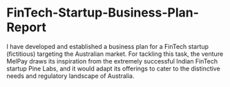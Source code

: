 # FinTech-Startup-Business-Plan-Report

I have 
developed and established a business plan for a FinTech startup (fictitious) targeting the Australian market. For tackling this task, the venture MelPay draws its 
inspiration from the extremely successful Indian FinTech startup Pine Labs, and it would 
adapt its offerings to cater to the distinctive needs and regulatory landscape of Australia.  
